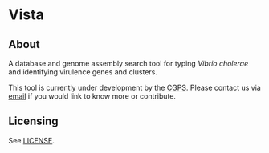# Vista
## About
A database and genome assembly search tool for typing _Vibrio cholerae_ and identifying virulence genes and clusters.

This tool is currently under development by the [CGPS](https://www.pathogensurveillance.net/). Please contact us via [email](mailto:pathogenwatch@cgps.group) if you would link to know more or contribute.

## Licensing
See [LICENSE](LICENSE).
